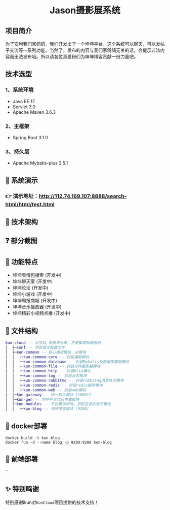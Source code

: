 <h1 style="text-align: center">Jason摄影展系统</h1>

## 项目简介
为了安利我们家鸽鸽，我们开发出了一个坤坤平台，这个系统可以聊天，可以发帖子交流等一系列功能。当然了，发布的内容与我们家鸽鸽无关的话，会提示非法内容而无法发布哦。所以请各位真爱粉们为坤坤博客贡献一份力量吧。

## 技术选型
### 1、系统环境
- Java EE 17
- Servlet 3.0
- Apache Maven 3.6.3

### 2、主框架

- Spring Boot 3.1.0

### 3、持久层

- Apache Mybatis-plus 3.5.1

## 🎨 系统演示
### 👉 演示地址：http://112.74.169.107:8888/search-html/html/test.html

## 🍪 技术架构


## ❓ 部分截图


## 🔧 功能特点
* 坤坤表情包搜索 (开发中)
* 坤坤聊天室 (开发中)
* 坤坤论坛 (开发中)
* 坤坤小游戏 (开发中)
* 坤坤周报商城 (开发中)
* 坤坤音乐播放器 (开发中)
* 坤坤精彩小视频点播 (开发中)

## 🗿 文件结构
```lua
kun-cloud -- 父项目,各模块分离，方便集成和微服务
│  ├─conf -- 项目相关配置文件
│  ├─kun-common -- 核心通用模块，主模块
│  │  ├─kun-common-core -- 封装通用模块
│  │  ├─kun-common-database -- 封装Mybatis及数据库基础模块
│  │  ├─kun-common-file -- 封装文件服务器模块
│  │  ├─kun-common-http -- 封装http模块
│  │  ├─kun-common-log -- 封装日志模块
│  │  ├─kun-common-rabbitmq -- 封装rabbitmq消息队列模块
│  │  ├─kun-common-redis -- 封装redis缓存模块
│  │  ├─kun-common-web -- 封装web模块
│  │─kun-gateway -- 统一网关模块 [10001]
│  │─kun-gen -- 坤坤平台代码生成模块
│  │─kun-modules -- 平台模块项目，目前包含系统子模块
│  │  ├─kun-blog -- 坤坤博客模块 [9200]
```
## 🔧 docker部署
`docker build -t kun-blog .` <br>
`docker run -d --name blog -p 9200:9200 kun-blog`

## 🔧 前端部署
``


## ✨ 特别鸣谢
特别感谢ikun对`KunCloud`项目提供的技术支持！